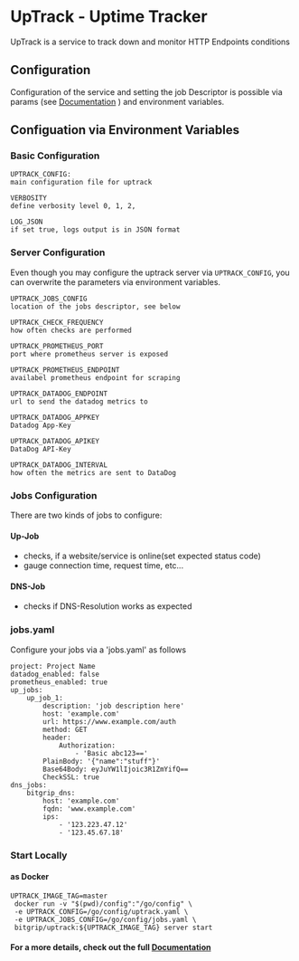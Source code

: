 UpTrack - Uptime Tracker
========================

UpTrack is a service to track down and monitor HTTP Endpoints conditions



## Configuration
Configuration of the service and setting the job Descriptor is possible via params 
(see [Documentation](docs/uptrack.md)	) and environment variables.

## Configuation via Environment Variables
### Basic Configuration
```
UPTRACK_CONFIG:
main configuration file for uptrack 

VERBOSITY
define verbosity level 0, 1, 2,

LOG_JSON
if set true, logs output is in JSON format
```

### Server Configuration
Even though you may configure the uptrack server via `UPTRACK_CONFIG`, you can overwrite the parameters via environment variables. 

```
UPTRACK_JOBS_CONFIG
location of the jobs descriptor, see below
   
UPTRACK_CHECK_FREQUENCY
how often checks are performed
   
UPTRACK_PROMETHEUS_PORT
port where prometheus server is exposed

UPTRACK_PROMETHEUS_ENDPOINT
availabel prometheus endpoint for scraping
   
UPTRACK_DATADOG_ENDPOINT
url to send the datadog metrics to
   
UPTRACK_DATADOG_APPKEY
Datadog App-Key
   
UPTRACK_DATADOG_APIKEY
DataDog API-Key   

UPTRACK_DATADOG_INTERVAL
how often the metrics are sent to DataDog

```

### Jobs Configuration
There are two kinds of jobs to configure:
#### Up-Job
- checks, if a website/service is online(set expected status code)
- gauge connection time, request time, etc...

#### DNS-Job
- checks if DNS-Resolution works as expected



### jobs.yaml
Configure your jobs via a 'jobs.yaml' as follows

```
project: Project Name
datadog_enabled: false
prometheus_enabled: true
up_jobs:
    up_job_1:
        description: 'job description here'
        host: 'example.com'
        url: https://www.example.com/auth
        method: GET
        header:
            Authorization:
                - 'Basic abc123=='
        PlainBody: '{"name":"stuff"}'
        Base64Body: eyJuYW1lIjoic3R1ZmYifQ==
        CheckSSL: true
dns_jobs:
    bitgrip_dns:
        host: 'example.com'
        fqdn: 'www.example.com'
        ips:
            - '123.223.47.12'
            - '123.45.67.18'

```


### Start Locally
#### as Docker
``` 
UPTRACK_IMAGE_TAG=master
 docker run -v "$(pwd)/config":"/go/config" \
 -e UPTRACK_CONFIG=/go/config/uptrack.yaml \
 -e UPTRACK_JOBS_CONFIG=/go/config/jobs.yaml \
 bitgrip/uptrack:${UPTRACK_IMAGE_TAG} server start
```




#### For a more details, check out the full [Documentation](docs/uptrack.md)	

